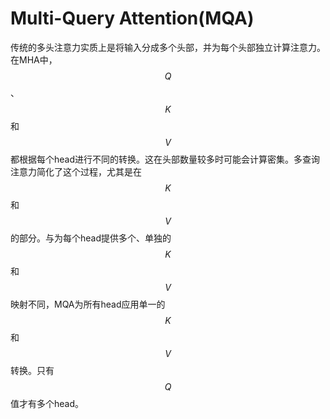 # Multi-Query Attention(MQA)

传统的多头注意力实质上是将输入分成多个头部，并为每个头部独立计算注意力。在MHA中，$$Q$$、$$K$$ 和 $$V$$ 都根据每个head进行不同的转换。这在头部数量较多时可能会计算密集。多查询注意力简化了这个过程，尤其是在$$K$$和$$V$$的部分。与为每个head提供多个、单独的$$K$$ 和 $$V$$ 映射不同，MQA为所有head应用单一的$$K$$和$$V$$转换。只有$$Q$$值才有多个head。

